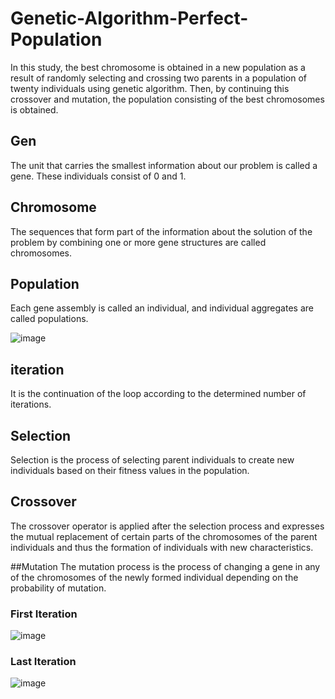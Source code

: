 # Genetic-Algorithm-Perfect-Population
In this study, the best chromosome is obtained in a new population as a result of randomly selecting and crossing two parents in a population of twenty individuals using genetic algorithm. Then, by continuing this crossover and mutation, the population consisting of the best chromosomes is obtained.

## Gen
The unit that carries the smallest information about our problem is called a gene. These individuals consist of 0 and 1.

## Chromosome
The sequences that form part of the information about the solution of the problem by combining one or more gene structures are called chromosomes.

## Population
Each gene assembly is called an individual, and individual aggregates are called populations.

![image](https://user-images.githubusercontent.com/75435070/171954489-d17e9ea7-7af3-4604-b2e6-a34fe8194062.png)

## iteration
It is the continuation of the loop according to the determined number of iterations.

## Selection
Selection is the process of selecting parent individuals to create new individuals based on their fitness values in the population.

## Crossover
The crossover operator is applied after the selection process and expresses the mutual replacement of certain parts of the chromosomes of the parent individuals and thus the formation of individuals with new characteristics.

##Mutation
The mutation process is the process of changing a gene in any of the chromosomes of the newly formed individual depending on the probability of mutation.

### First Iteration
![image](https://user-images.githubusercontent.com/75435070/171956574-32bb94e6-c4c8-463f-9000-521cec71b22e.png)

### Last Iteration
![image](https://user-images.githubusercontent.com/75435070/171956789-3b4b6ad0-97a6-4f70-8516-406a444fefc7.png)
